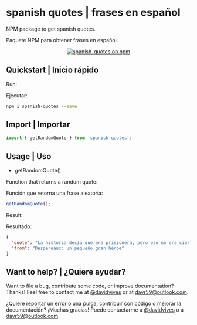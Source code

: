 # spanish quotes | frases en español

NPM package to get spanish quotes.

Paquete NPM para obtener frases en español.

<p align="center">
  <a href="https://www.npmjs.com/package/spanish-quotes">
    <img src="https://img.shields.io/npm/v/spanish-quotes.svg?logo=npm&logoColor=fff&label=NPM+package&color=limegreen" alt="spanish-quotes on npm" />
  </a>
</p>

## Quickstart | Inicio rápido

Run:

Ejecutar:

```bash
npm i spanish-quotes --save
```

## Import | Importar

```javascript
import { getRandomQuote } from 'spanish-quotes';
```

## Usage | Uso

* getRandomQuote()

Function that returns a random quote:

Función que retorna una frase aleatoria:

```javascript
getRandomQuote();
```

Result:

Resultado:

```json
{
  "quote": "La historia decía que era prisionera, pero eso no era cierto, porque ella tenía esperanza y cuando hay esperanza no eres prisionero de nadie.",
  "from": "Despereaux: un pequeño gran héroe"
}
```

## Want to help? | ¿Quiere ayudar?

Want to file a bug, contribute some code, or improve documentation? Thanks! Feel free to contact me at [@davidvives](https://twitter.com/davidvives) or at davr59@outlook.com.

¿Quiere reportar un error o una pulga, contribuir con código o mejorar la documentación? ¡Muchas gracias! Puede contactarme a [@davidvives](https://twitter.com/davidvives) o a davr59@outlook.com.
